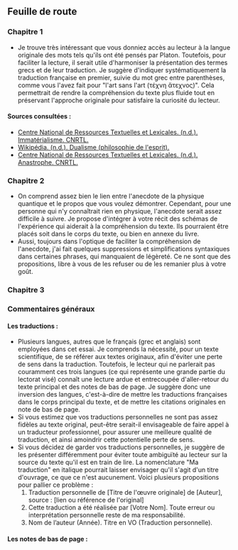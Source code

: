 ## Feuille de route 

### Chapitre 1 

- Je trouve très intéressant que vous donniez accès au lecteur à la langue originale des mots tels qu'ils ont été pensés par Platon. Toutefois, pour faciliter la lecture, il serait utile d'harmoniser la présentation des termes grecs et de leur traduction. Je suggère d'indiquer systématiquement la traduction française en premier, suivie du mot grec entre parenthèses, comme vous l'avez fait pour "l'art sans l'art (τέχνη ἄτεχνος)". Cela permettrait de rendre la compréhension du texte plus fluide tout en préservant l'approche originale pour satisfaire la curiosité du lecteur.


#### Sources consultées : 
- [Centre National de Ressources Textuelles et Lexicales. (n.d.). Immatérialisme. CNRTL.](https://www.cnrtl.fr/definition/immatérialisme)
- [Wikipédia. (n.d.). Dualisme (philosophie de l'esprit).](https://fr.wikipedia.org/wiki/Dualisme_(philosophie_de_l%27esprit)#:~:text=Le%20dualisme%20de%20substance%20est,matérielle%20ne%20peut%20pas%20penser.)
- [Centre National de Ressources Textuelles et Lexicales. (n.d.). Anastrophe. CNRTL.](https://www.cnrtl.fr/definition/anastrophe#:~:text=GRAMM.,l'ordre%20habituel%20des%20mots.)

### Chapitre 2
- On comprend assez bien le lien entre l'anecdote de la physique quantique et le propos que vous voulez démontrer. Cependant, pour une personne qui n'y connaîtrait rien en physique, l'anecdote serait assez difficile à suivre. Je propose d'intégrer à votre récit des schémas de l'expérience qui aiderait à la compréhension du texte. Ils pourraient être placés soit dans le corps du texte, ou bien en annexe du livre.
- Aussi, toujours dans l'optique de faciliter la compréhension de l'anecdote, j'ai fait quelques suppressions et simplifications syntaxiques dans certaines phrases, qui manquaient de légèreté. Ce ne sont que des propositions, libre à vous de les refuser ou de les remanier plus à votre goût.

### Chapitre 3 



### Commentaires généraux
#### Les traductions : 
- Plusieurs langues, autres que le français (grec et anglais) sont employées dans cet essai. Je comprends la nécessité, pour un texte scientifique, de se référer aux textes originaux, afin d'éviter une perte de sens dans la traduction. Toutefois, le lecteur qui ne parlerait pas couramment ces trois langues (ce qui représente une grande partie du lectorat visé) connaît une lecture ardue et entrecoupée d'aller-retour du texte principal et des notes de bas de page. Je suggère donc une inversion des langues, c'est-à-dire de mettre les traductions françaises dans le corps principal du texte, et de mettre les citations originales en note de bas de page. 
-  Si vous estimez que vos traductions personnelles ne sont pas assez fidèles au texte original, peut-être serait-il envisageable de faire appel à un traducteur professionnel, pour assurer une meilleure qualité de traduction, et ainsi amoindrir cette potentielle perte de sens.
-  Si vous décidez de garder vos traductions personnelles, je suggère de les présenter différemment pour éviter toute ambiguïté au lecteur sur la source du texte qu'il est en train de lire. La nomenclature "Ma traduction" en italique pourrait laisser envisager qu'il s'agit d'un titre d'ouvrage, ce que ce n'est aucunement. Voici plusieurs propositions pour pallier ce problème :
    1. Traduction personnelle de \[Titre de l'œuvre originale] de \[Auteur], source : \[lien ou référence de l'original]
    2. Cette traduction a été réalisée par \[Votre Nom]. Toute erreur ou interprétation personnelle reste de ma responsabilité.
    3. Nom de l’auteur (Année). Titre en VO (Traduction personnelle).
       
#### Les notes de bas de page :
